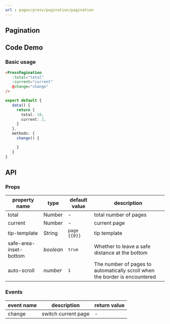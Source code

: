 ```yaml
---
url : pages/press/pagination/pagination
---
```


## Pagination


## Code Demo

### Basic usage


```html
<PressPagination
   :total="total"
   :current="current"
   @change="change"
/>
```

```ts
export default {
   data() {
     return {
       total: 10,
       current: 2,
     }
   },
   methods: {
     change() {

     }
   }
}
```

## API

### Props


| property name          | type      | default value | description                                                                |
| ---------------------- | --------- | ------------- | -------------------------------------------------------------------------- |
| total                  | Number    | -             | total number of pages                                                      |
| current                | Number    | -             | current page                                                               |
| tip-template           | String    | `page {{0}}`  | tip template                                                               |
| safe-area-inset-bottom | _boolean_ | `true`        | Whether to leave a safe distance at the bottom                             |
| auto-scroll            | _number_  | `1`           | The number of pages to automatically scroll when the border is encountered |

### Events

| event name | description         | return value |
| ---------- | ------------------- | ------------ |
| change     | switch current page | -            |
